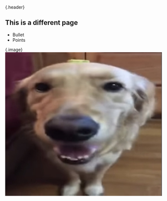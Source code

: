 
{.header}
## This is a different page
- Bullet
- Points

{.image}
![Image of butter dog](static/image.jpg)